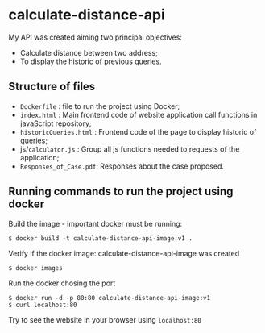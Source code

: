 # calculate-distance-api

My API was created aiming two principal objectives:
- Calculate distance between two address;
- To display the historic of previous queries.

Structure of files 
--------------------------
- `Dockerfile` : file to run the project using Docker;
- `index.html` : Main frontend code of website application call functions in javaScript repository;
- `historicQueries.html` : Frontend code of the page to display historic of queries;
- js/`calculator.js` : Group all js functions needed to requests of the application;
- `Responses_of_Case.pdf`: Responses about the case proposed.
  

Running commands to run the project using docker 
--------------------------

Build the image - important docker must be running:
```
$ docker build -t calculate-distance-api-image:v1 .
```

Verify if the docker image: calculate-distance-api-image was created
```
$ docker images
```

Run the docker chosing the port
```
$ docker run -d -p 80:80 calculate-distance-api-image:v1
$ curl localhost:80
```

Try to see the website in your browser using `localhost:80`

